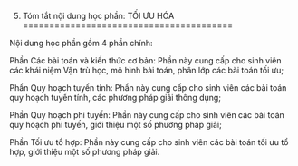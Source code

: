 5. Tóm tắt nội dung học phần: TỐI ƯU HÓA
========================================

Nội dung học phần gồm 4 phần chính:

Phần Các bài toán và kiến thức cơ bản: Phần này cung cấp cho sinh viên
các khái niệm Vận trù học, mô hình bài toán, phân lớp các bài toán tối
ưu;

Phần Quy hoạch tuyến tính: Phần này cung cấp cho sinh viên các bài toán
quy hoạch tuyến tính, các phương pháp giải thông dụng;

Phần Quy hoạch phi tuyến: Phần này cung cấp cho sinh viên các bài toán
quy hoạch phi tuyến, giới thiệu một số phương pháp giải;

Phần Tối ưu tổ hợp: Phần này cung cấp cho sinh viên các bài toán tối ưu
tổ hợp, giới thiệu một số phương pháp giải.

